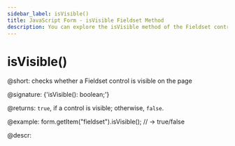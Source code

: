 ```yaml
---
sidebar_label: isVisible()
title: JavaScript Form - isVisible Fieldset Method 
description: You can explore the isVisible method of the Fieldset control of Form in the documentation of the DHTMLX JavaScript UI library. Browse developer guides and API reference, try out code examples and live demos, and download a free 30-day evaluation version of DHTMLX Suite.
---
```


# isVisible()

@short: checks whether a Fieldset control is visible on the page

@signature: {'isVisible(): boolean;'}

@returns:
`true`, if a control is visible; otherwise, `false`.

@example:
form.getItem("fieldset").isVisible(); 
// -> true/false

@descr: